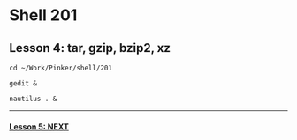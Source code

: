 # Shell 201
## Lesson 4: tar, gzip, bzip2, xz

`cd ~/Work/Pinker/shell/201`

`gedit &`

`nautilus . &`
___



#### [Lesson 5: NEXT](https://github.com/inkVerb/pinker/blob/master/201-shell/Lesson-05.md)

